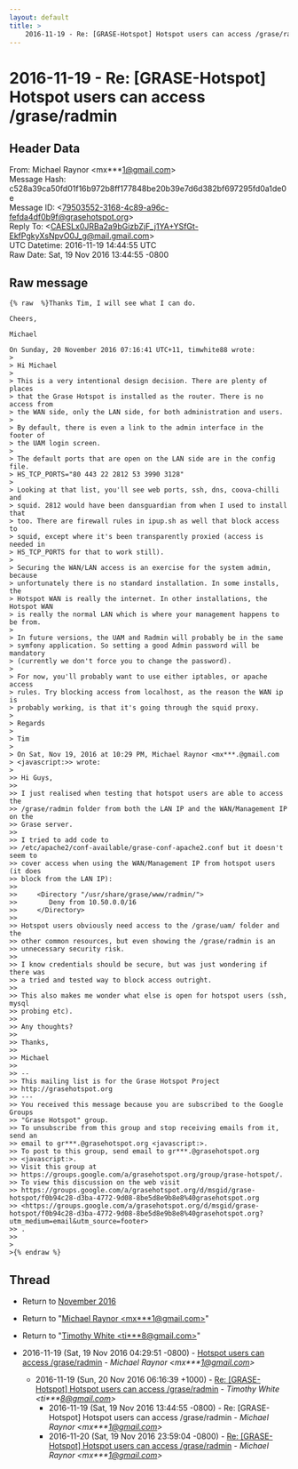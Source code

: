 ```yaml
---
layout: default
title: >
    2016-11-19 - Re: [GRASE-Hotspot] Hotspot users can access /grase/radmin
---
```


# 2016-11-19 - Re: [GRASE-Hotspot] Hotspot users can access /grase/radmin

## Header Data

From: Michael Raynor \<mx***1@gmail.com\><br>
Message Hash: c528a39ca50fd01f16b972b8ff177848be20b39e7d6d382bf697295fd0a1de0e<br>
Message ID: \<79503552-3168-4c89-a96c-fefda4df0b9f@grasehotspot.org\><br>
Reply To: \<CAESLx0JRBa2a9bGizbZjF_j1YA+YSfGt-EkfPgkyXsNpvO0J_g@mail.gmail.com\><br>
UTC Datetime: 2016-11-19 14:44:55 UTC<br>
Raw Date: Sat, 19 Nov 2016 13:44:55 -0800<br>

## Raw message

```
{% raw  %}Thanks Tim, I will see what I can do.

Cheers,

Michael

On Sunday, 20 November 2016 07:16:41 UTC+11, timwhite88 wrote:
>
> Hi Michael
>
> This is a very intentional design decision. There are plenty of places 
> that the Grase Hotspot is installed as the router. There is no access from 
> the WAN side, only the LAN side, for both administration and users.
>
> By default, there is even a link to the admin interface in the footer of 
> the UAM login screen.
>
> The default ports that are open on the LAN side are in the config file.
> HS_TCP_PORTS="80 443 22 2812 53 3990 3128"
>
> Looking at that list, you'll see web ports, ssh, dns, coova-chilli and 
> squid. 2812 would have been dansguardian from when I used to install that 
> too. There are firewall rules in ipup.sh as well that block access to 
> squid, except where it's been transparently proxied (access is needed in 
> HS_TCP_PORTS for that to work still).
>
> Securing the WAN/LAN access is an exercise for the system admin, because 
> unfortunately there is no standard installation. In some installs, the 
> Hotspot WAN is really the internet. In other installations, the Hotspot WAN 
> is really the normal LAN which is where your management happens to be from.
>
> In future versions, the UAM and Radmin will probably be in the same 
> symfony application. So setting a good Admin password will be mandatory 
> (currently we don't force you to change the password).
>
> For now, you'll probably want to use either iptables, or apache access 
> rules. Try blocking access from localhost, as the reason the WAN ip is 
> probably working, is that it's going through the squid proxy.
>
> Regards
>
> Tim
>
> On Sat, Nov 19, 2016 at 10:29 PM, Michael Raynor <mx***.@gmail.com 
> <javascript:>> wrote:
>
>> Hi Guys,
>>
>> I just realised when testing that hotspot users are able to access the 
>> /grase/radmin folder from both the LAN IP and the WAN/Management IP on the 
>> Grase server.
>>
>> I tried to add code to 
>> /etc/apache2/conf-available/grase-conf-apache2.conf but it doesn't seem to 
>> cover access when using the WAN/Management IP from hotspot users (it does 
>> block from the LAN IP):
>>
>>     <Directory "/usr/share/grase/www/radmin/">
>>        Deny from 10.50.0.0/16
>>     </Directory>
>>
>> Hotspot users obviously need access to the /grase/uam/ folder and the 
>> other common resources, but even showing the /grase/radmin is an 
>> unnecessary security risk.
>>
>> I know credentials should be secure, but was just wondering if there was 
>> a tried and tested way to block access outright.
>>
>> This also makes me wonder what else is open for hotspot users (ssh, mysql 
>> probing etc).
>>
>> Any thoughts?
>>
>> Thanks,
>>
>> Michael
>>
>> -- 
>> This mailing list is for the Grase Hotspot Project 
>> http://grasehotspot.org
>> --- 
>> You received this message because you are subscribed to the Google Groups 
>> "Grase Hotspot" group.
>> To unsubscribe from this group and stop receiving emails from it, send an 
>> email to gr***.@grasehotspot.org <javascript:>.
>> To post to this group, send email to gr***.@grasehotspot.org 
>> <javascript:>.
>> Visit this group at 
>> https://groups.google.com/a/grasehotspot.org/group/grase-hotspot/.
>> To view this discussion on the web visit 
>> https://groups.google.com/a/grasehotspot.org/d/msgid/grase-hotspot/f0b94c28-d3ba-4772-9d08-8be5d8e9b8e8%40grasehotspot.org 
>> <https://groups.google.com/a/grasehotspot.org/d/msgid/grase-hotspot/f0b94c28-d3ba-4772-9d08-8be5d8e9b8e8%40grasehotspot.org?utm_medium=email&utm_source=footer>
>> .
>>
>
>{% endraw %}
```

## Thread

+ Return to [November 2016](/archive/2016/11)

+ Return to "[Michael Raynor <mx***1<span>@</span>gmail.com>](/authors/mx___1_at_gmail_com)"
+ Return to "[Timothy White <ti***8<span>@</span>gmail.com>](/authors/ti___8_at_gmail_com)"

+ 2016-11-19 (Sat, 19 Nov 2016 04:29:51 -0800) - [Hotspot users can access /grase/radmin](/archive/2016/11/5438e64a2b9905a2786ead2c4fcb23b0afc49130e2168746c70409835b4a66a8) - _Michael Raynor \<mx***1@gmail.com\>_
  + 2016-11-19 (Sun, 20 Nov 2016 06:16:39 +1000) - [Re: [GRASE-Hotspot] Hotspot users can access /grase/radmin](/archive/2016/11/f6c6d420a2087624e7083180ec40f0ad7ff423cefe48d21ddadcb6446640066d) - _Timothy White \<ti***8@gmail.com\>_
    + 2016-11-19 (Sat, 19 Nov 2016 13:44:55 -0800) - Re: [GRASE-Hotspot] Hotspot users can access /grase/radmin - _Michael Raynor \<mx***1@gmail.com\>_
    + 2016-11-20 (Sat, 19 Nov 2016 23:59:04 -0800) - [Re: [GRASE-Hotspot] Hotspot users can access /grase/radmin](/archive/2016/11/51414e713298dd229fa0e13b243e7b705d8b31b9639775d547d2505e096f5a1f) - _Michael Raynor \<mx***1@gmail.com\>_

